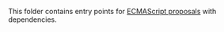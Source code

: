 This folder contains entry points for [ECMAScript proposals](https://github.com/zloirock/core-js#ecmascript-proposals)
with dependencies.
